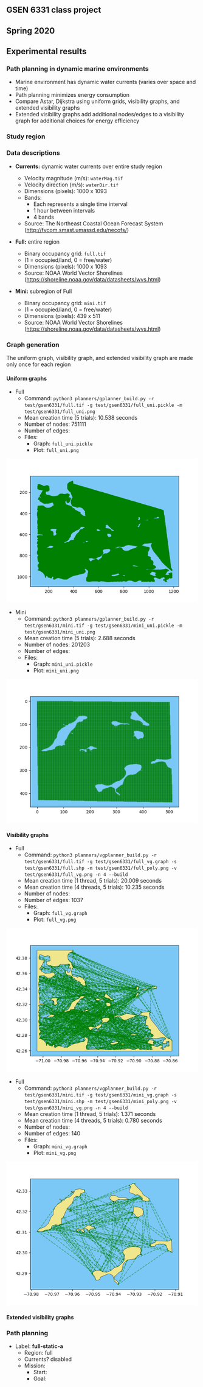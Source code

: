 ## GSEN 6331 class project
## Spring 2020
## Experimental results

### Path planning in dynamic marine environments

- Marine environment has dynamic water currents (varies over space and time)
- Path planning minimizes energy consumption
- Compare Astar, Dijkstra using uniform grids, visibility graphs, and extended visibility graphs
- Extended visibility graphs add additional nodes/edges to a visibility graph for additional choices for energy efficiency

### Study region



### Data descriptions

- **Currents:** dynamic water currents over entire study region
	- Velocity magnitude (m/s): `waterMag.tif`
	- Velocity direction (m/s): `waterDir.tif`
	- Dimensions (pixels): 1000 x 1093
	- Bands:
		- Each represents a single time interval
		- 1 hour between intervals
		- 4 bands
	- Source: The Northeast Coastal Ocean Forecast System (http://fvcom.smast.umassd.edu/necofs/)

- **Full:** entire region 
	- Binary occupancy grid: `full.tif`
	- (1 = occupied/land, 0 = free/water)
	- Dimensions (pixels): 1000 x 1093
	- Source: NOAA World Vector Shorelines (https://shoreline.noaa.gov/data/datasheets/wvs.html)

- **Mini:** subregion of Full
	- Binary occupancy grid: `mini.tif`
	- (1 = occupied/land, 0 = free/water)
	- Dimensions (pixels): 439 x 511
	- Source: NOAA World Vector Shorelines (https://shoreline.noaa.gov/data/datasheets/wvs.html)

### Graph generation

The uniform graph, visibility graph, and extended visibility graph are made only once for each region

#### Uniform graphs

- Full
	- Command: `python3 planners/gplanner_build.py -r test/gsen6331/full.tif -g test/gsen6331/full_uni.pickle -m test/gsen6331/full_uni.png`
	- Mean creation time (5 trials): 10.538 seconds
	- Number of nodes: 751111
	- Number of edges: 
	- Files:
		- Graph: `full_uni.pickle` 
		- Plot: `full_uni.png`

![alt text](full_uni.png "full uni plot")

- Mini
	- Command: `python3 planners/gplanner_build.py -r test/gsen6331/mini.tif -g test/gsen6331/mini_uni.pickle -m test/gsen6331/mini_uni.png`
	- Mean creation time (5 trials): 2.688 seconds
	- Number of nodes: 201203
	- Number of edges: 
	- Files:
		- Graph: `mini_uni.pickle`
		- Plot: `mini_uni.png`

![alt text](mini_uni.png "mini uni plot")

#### Visibility graphs

- Full
	- Command: `python3 planners/vgplanner_build.py -r test/gsen6331/full.tif -g test/gsen6331/full_vg.graph -s test/gsen6331/full.shp -m test/gsen6331/full_poly.png -v test/gsen6331/full_vg.png -n 4 --build`
	- Mean creation time (1 thread, 5 trials): 20.009 seconds
	- Mean creation time (4 threads, 5 trials): 10.235 seconds
	- Number of nodes: 
	- Number of edges: 1037
	- Files:
		- Graph: `full_vg.graph` 
		- Plot: `full_vg.png`

![alt text](full_vg.png "full vg plot")


- Full
	- Command: `python3 planners/vgplanner_build.py -r test/gsen6331/mini.tif -g test/gsen6331/mini_vg.graph -s test/gsen6331/mini.shp -m test/gsen6331/mini_poly.png -v test/gsen6331/mini_vg.png -n 4 --build`
	- Mean creation time (1 thread, 5 trials): 1.371 seconds
	- Mean creation time (4 threads, 5 trials): 0.780 seconds
	- Number of nodes: 
	- Number of edges: 140
	- Files:
		- Graph: `mini_vg.graph` 
		- Plot: `mini_vg.png`

![alt text](mini_vg.png "mini vg plot")

#### Extended visibility graphs


### Path planning

- Label: **full-static-a**
	- Region: full
	- Currents? disabled
	- Mission:
		- Start: 
		- Goal: 

	


